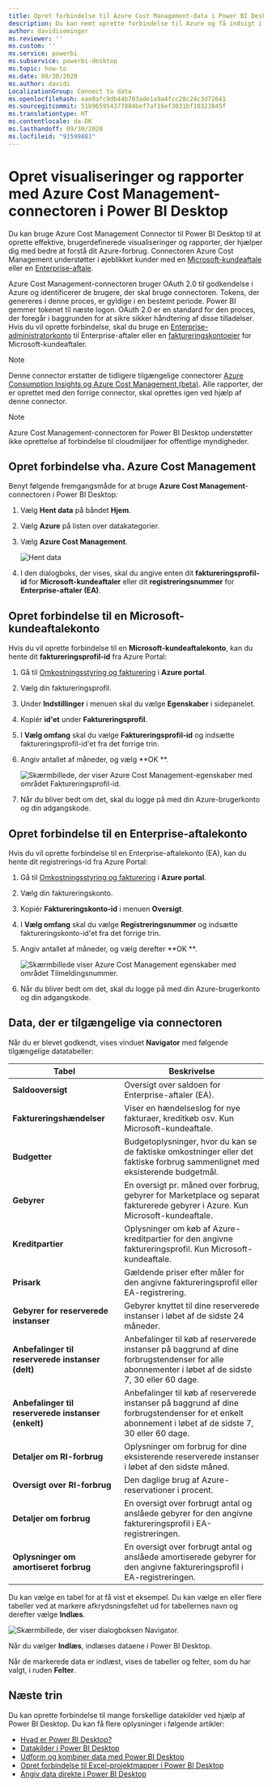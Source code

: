 ```yaml
---
title: Opret forbindelse til Azure Cost Management-data i Power BI Desktop
description: Du kan nemt oprette forbindelse til Azure og få indsigt i dine omkostninger og forbrug af Azure ved hjælp af Power BI Desktop
author: davidiseminger
ms.reviewer: ''
ms.custom: ''
ms.service: powerbi
ms.subservice: powerbi-desktop
ms.topic: how-to
ms.date: 09/30/2020
ms.author: davidi
LocalizationGroup: Connect to data
ms.openlocfilehash: eae8afc9db44b703ade1a9a4fcc28c24c3d72641
ms.sourcegitcommit: 51b965954377884bef7af16ef3031bf10323845f
ms.translationtype: HT
ms.contentlocale: da-DK
ms.lasthandoff: 09/30/2020
ms.locfileid: "91599881"
---
```

# <a name="create-visuals-and-reports-with-the-azure-cost-management-connector-in-power-bi-desktop"></a>Opret visualiseringer og rapporter med Azure Cost Management-connectoren i Power BI Desktop

Du kan bruge Azure Cost Management Connector til Power BI Desktop til at oprette effektive, brugerdefinerede visualiseringer og rapporter, der hjælper dig med bedre at forstå dit Azure-forbrug. Connectoren Azure Cost Management understøtter i øjeblikket kunder med en [Microsoft-kundeaftale](https://azure.microsoft.com/pricing/purchase-options/microsoft-customer-agreement/) eller en [Enterprise-aftale](https://azure.microsoft.com/pricing/enterprise-agreement/).  

Azure Cost Management-connectoren bruger OAuth 2.0 til godkendelse i Azure og identificerer de brugere, der skal bruge connectoren. Tokens, der genereres i denne proces, er gyldige i en bestemt periode. Power BI gemmer tokenet til næste logon. OAuth 2.0 er en standard for den proces, der foregår i baggrunden for at sikre sikker håndtering af disse tilladelser. Hvis du vil oprette forbindelse, skal du bruge en [Enterprise-administratorkonto](/azure/billing/billing-understand-ea-roles) til Enterprise-aftaler eller en [faktureringskontoejer](/azure/billing/billing-understand-mca-roles) for Microsoft-kundeaftaler. 

> [!NOTE]
> Denne connector erstatter de tidligere tilgængelige connectorer [Azure Consumption Insights og Azure Cost Management (beta)](desktop-connect-azure-consumption-insights.md). Alle rapporter, der er oprettet med den forrige connector, skal oprettes igen ved hjælp af denne connector.

> [!NOTE]
> Azure Cost Management-connectoren for Power BI Desktop understøtter ikke oprettelse af forbindelse til cloudmiljøer for offentlige myndigheder. 


## <a name="connect-using-azure-cost-management"></a>Opret forbindelse vha. Azure Cost Management

Benyt følgende fremgangsmåde for at bruge **Azure Cost Management**-connectoren i Power BI Desktop:

1.  Vælg **Hent data** på båndet **Hjem**.
2.  Vælg **Azure** på listen over datakategorier.
3.  Vælg **Azure Cost Management**.

    ![Hent data](media/desktop-connect-azure-cost-management/azure-cost-management-00b.png)

4. I den dialogboks, der vises, skal du angive enten dit **faktureringsprofil-id** for **Microsoft-kundeaftaler** eller dit **registreringsnummer** for **Enterprise-aftaler (EA)**. 


## <a name="connect-to-a-microsoft-customer-agreement-account"></a>Opret forbindelse til en Microsoft-kundeaftalekonto 

Hvis du vil oprette forbindelse til en **Microsoft-kundeaftalekonto**, kan du hente dit **faktureringsprofil-id** fra Azure Portal:

1.  Gå til [Omkostningsstyring og fakturering](https://portal.azure.com/) i **Azure portal**.
2.  Vælg din faktureringsprofil. 
3.  Under **Indstillinger** i menuen skal du vælge **Egenskaber** i sidepanelet.
4.  Kopiér **id'et** under **Faktureringsprofil**. 
5.  I **Vælg omfang** skal du vælge **Faktureringsprofil-id** og indsætte faktureringsprofil-id'et fra det forrige trin. 
6.  Angiv antallet af måneder, og vælg **OK **.

    ![Skærmbillede, der viser Azure Cost Management-egenskaber med området Faktureringsprofil-id.](media/desktop-connect-azure-cost-management/azure-cost-management-01a.png)

7.  Når du bliver bedt om det, skal du logge på med din Azure-brugerkonto og din adgangskode. 


## <a name="connect-to-an-enterprise-agreement-account"></a>Opret forbindelse til en Enterprise-aftalekonto

Hvis du vil oprette forbindelse til en Enterprise-aftalekonto (EA), kan du hente dit registrerings-id fra Azure Portal:

1.  Gå til [Omkostningsstyring og fakturering](https://portal.azure.com/) i **Azure portal**.
2.  Vælg din faktureringskonto.
3.  Kopiér **Faktureringskonto-id** i menuen **Oversigt**.
4.  I **Vælg omfang** skal du vælge **Registreringsnummer** og indsætte faktureringskonto-id'et fra det forrige trin. 
5.  Angiv antallet af måneder, og vælg derefter **OK **.

    ![Skærmbillede viser Azure Cost Management egenskaber med området Tilmeldingsnummer.](media/desktop-connect-azure-cost-management/azure-cost-management-01b.png)

6.  Når du bliver bedt om det, skal du logge på med din Azure-brugerkonto og din adgangskode. 

## <a name="data-available-through-the-connector"></a>Data, der er tilgængelige via connectoren

Når du er blevet godkendt, vises vinduet **Navigator** med følgende tilgængelige datatabeller:



| **Tabel** | **Beskrivelse** |
| --- | --- |
| **Saldooversigt** | Oversigt over saldoen for Enterprise-aftaler (EA). |
| **Faktureringshændelser** | Viser en hændelseslog for nye fakturaer, kreditkøb osv. Kun Microsoft-kundeaftale. |
| **Budgetter** | Budgetoplysninger, hvor du kan se de faktiske omkostninger eller det faktiske forbrug sammenlignet med eksisterende budgetmål. |
| **Gebyrer** | En oversigt pr. måned over forbrug, gebyrer for Marketplace og separat fakturerede gebyrer i Azure. Kun Microsoft-kundeaftale. |
| **Kreditpartier** | Oplysninger om køb af Azure-kreditpartier for den angivne faktureringsprofil. Kun Microsoft-kundeaftale. |
| **Prisark** | Gældende priser efter måler for den angivne faktureringsprofil eller EA-registrering. |
| **Gebyrer for reserverede instanser** | Gebyrer knyttet til dine reserverede instanser i løbet af de sidste 24 måneder. |
| **Anbefalinger til reserverede instanser (delt)** | Anbefalinger til køb af reserverede instanser på baggrund af dine forbrugstendenser for alle abonnementer i løbet af de sidste 7, 30 eller 60 dage. |
| **Anbefalinger til reserverede instanser (enkelt)** | Anbefalinger til køb af reserverede instanser på baggrund af dine forbrugstendenser for et enkelt abonnement i løbet af de sidste 7, 30 eller 60 dage. |
| **Detaljer om RI-forbrug** | Oplysninger om forbrug for dine eksisterende reserverede instanser i løbet af den sidste måned. |
| **Oversigt over RI-forbrug** | Den daglige brug af Azure-reservationer i procent. |
| **Detaljer om forbrug** | En oversigt over forbrugt antal og anslåede gebyrer for den angivne faktureringsprofil i EA-registreringen. |
| **Oplysninger om amortiseret forbrug** | En oversigt over forbrugt antal og anslåede amortiserede gebyrer for den angivne faktureringsprofil i EA-registreringen. |

Du kan vælge en tabel for at få vist et eksempel. Du kan vælge en eller flere tabeller ved at markere afkrydsningsfeltet ud for tabellernes navn og derefter vælge **Indlæs**.

![Skærmbillede, der viser dialogboksen Navigator.](media/desktop-connect-azure-cost-management/azure-cost-management-01c.png)

Når du vælger **Indlæs**, indlæses dataene i Power BI Desktop. 

Når de markerede data er indlæst, vises de tabeller og felter, som du har valgt, i ruden **Felter**.


## <a name="next-steps"></a>Næste trin

Du kan oprette forbindelse til mange forskellige datakilder ved hjælp af Power BI Desktop. Du kan få flere oplysninger i følgende artikler:

* [Hvad er Power BI Desktop?](../fundamentals/desktop-what-is-desktop.md)
* [Datakilder i Power BI Desktop](desktop-data-sources.md)
* [Udform og kombiner data med Power BI Desktop](desktop-shape-and-combine-data.md)
* [Opret forbindelse til Excel-projektmapper i Power BI Desktop](desktop-connect-excel.md)   
* [Angiv data direkte i Power BI Desktop](desktop-enter-data-directly-into-desktop.md)